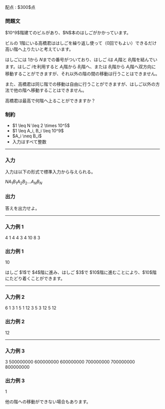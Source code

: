 
<div>

<span>

<span>

<p>
配点 : $300$点
</p>

<div>

<section>

### **問題文**

<p>
$10^9$階建てのビルがあり、$N$本のはしごがかかっています。

ビルの $1$階にいる高橋君ははしごを繰り返し使って（$0$回でもよい）できるだけ高い階へ上りたいと考えています。

はしごには $1$から $N$までの番号がついており、はしご $i$は $A_i$階と $B_i$階を結んでいます。はしご $i$を利用すると $A_i$階から $B_i$階へ、または $B_i$階から $A_i$階へ双方向に移動することができますが、それ以外の階の間の移動は行うことはできません。

また、高橋君は同じ階での移動は自由に行うことができますが、はしご以外の方法で他の階へ移動することはできません。

高橋君は最高で何階へ上ることができますか？
</p>

</section>

</div>

<div>

<section>

### **制約**

<ul>

<li>
$1 \leq N \leq 2 \times 10^5$
</li>

<li>
$1 \leq A_i, B_i \leq 10^9$
</li>

<li>
$A_i \neq B_i$
</li>

<li>
入力はすべて整数
</li>

</ul>

</section>

</div>

---

<div>

<div>

<section>

### **入力**

<p>
入力は以下の形式で標準入力から与えられる。
</p>

<div>

$N$$A_1$$B_1$$A_2$$B_2$$\ldots$$A_N$$B_N$
</div>

</section>

</div>

<div>

<section>

### **出力**

<p>
答えを出力せよ。
</p>

</section>

</div>

</div>

---

<div>

<section>

### **入力例 1**

<div>

4
1 4
4 3
4 10
8 3

</div>

</section>

</div>

<div>

<section>

### **出力例 1**

<div>

10

</div>

<p>
はしご $1$で $4$階に進み、はしご $3$で $10$階に進むことにより、$10$階にたどり着くことができます。
</p>

</section>

</div>

---

<div>

<section>

### **入力例 2**

<div>

6
1 3
1 5
1 12
3 5
3 12
5 12

</div>

</section>

</div>

<div>

<section>

### **出力例 2**

<div>

12

</div>

</section>

</div>

---

<div>

<section>

### **入力例 3**

<div>

3
500000000 600000000
600000000 700000000
700000000 800000000

</div>

</section>

</div>

<div>

<section>

### **出力例 3**

<div>

1

</div>

<p>
他の階への移動ができない場合もあります。
</p>

</section>

</div>

</span>

</span>

</div>
